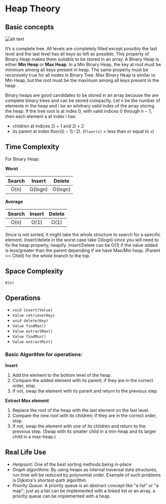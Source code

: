 # Heap  Theory


## Basic concepts

![alt text](https://upload.wikimedia.org/wikipedia/commons/thumb/3/38/Max-Heap.svg/320px-Max-Heap.svg.png "Heap")

It’s a complete tree. All levels are completely filled except possibly the last level and the last level has all keys as left as possible.
This property of Binary Heap makes them suitable to be stored in an array.
A Binary Heap is either **Min Heap** or **Max Heap**.
In a Min Binary Heap, the key at root must be minimum among all keys present in heap. The same property must be recursively true for all nodes in Binary Tree.
Max Binary Heap is similar to Min Heap, but the root must be the maximum among all keys present in the heap .

Binary heaps are good candidates to be stored in an array because the are complete binary trees and can be stored compactly.
Let n be the number of elements in the heap and i be an arbitrary valid index of the array storing the heap.
If the tree root is at index 0, with valid indices 0 through n − 1, then each element a at index i has:

- children at indices 2i + 1 and 2i + 2
- its parent at index floor((i − 1) ∕ 2). (`Floor(x)` = less than or equal to `x`)


## Time Complexity

For Binary Heap:

**Worst**

| Search | Insert | Delete |
|:-------:|:-------:|:-------:|
| O(n) | O(logn) | O(logn) |


**Average**

| Search | Insert | Delete |
|:-------:|:-------:|:-------:|
| O(n) | O(1) | O(1) |


Since is not sorted, it might take the whole structure to search for a specific element.
Insert/delete in the worst case take O(logn) since you will need to fix the heap property, heapify.
Insert/Delete can be O(1) if the value added is less/greater than the parent depending if we have Max/Min heap.
(Parent >< Child) for the whole branch to the top.

## Space Complexity
`O(n)`

## Operations
- `void insert(Value)`
- `Value retrieve(Key)`
- `void delete(Key)`
- `Value findMax()`
- `Value extractMax()`
- `Value findMin()`
- `Value extractMin()`


### Basic Algorithm for operations:

**Insert**
1. Add the element to the bottom level of the heap.
2. Compare the added element with its parent; if they are in the correct order, stop.
3. If not, swap the element with its parent and return to the previous step.

**Extract Max element**

1. Replace the root of the heap with the last element on the last level.
2. Compare the new root with its children; if they are in the correct order, stop.
3. If not, swap the element with one of its children and return to the previous step. (Swap with its smaller child in a min-heap and its larger child in a max-heap.)


## Real Life Use

- *Heapsort*: One of the best sorting methods being in-place
- *Graph algorithms*: By using heaps as internal traversal data structures, run time will be reduced by polynomial order. Example of such problems is Dijkstra's shortest-path algorithm.
- *Priority Queue*: A priority queue is an abstract concept like "a list" or "a map"; just as a list can be implemented with a linked list or an array, a priority queue can be implemented with a heap.
